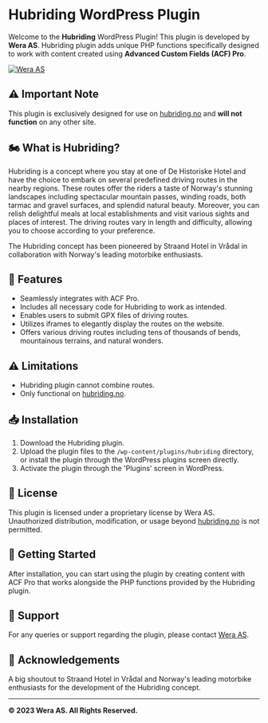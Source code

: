 # Hubriding WordPress Plugin
Welcome to the **Hubriding** WordPress Plugin! This plugin is developed by **Wera AS**. Hubriding plugin adds unique PHP functions specifically designed to work with content created using **Advanced Custom Fields (ACF) Pro**.

[![Wera AS](https://wera.no/logo.png)](https://wera.no/)

## ⚠️ Important Note
This plugin is exclusively designed for use on [hubriding.no](https://hubriding.no) and **will not function** on any other site.

## 🏍 What is Hubriding?

Hubriding is a concept where you stay at one of De Historiske Hotel and have the choice to embark on several predefined driving routes in the nearby regions. These routes offer the riders a taste of Norway's stunning landscapes including spectacular mountain passes, winding roads, both tarmac and gravel surfaces, and splendid natural beauty. Moreover, you can relish delightful meals at local establishments and visit various sights and places of interest. The driving routes vary in length and difficulty, allowing you to choose according to your preference.

The Hubriding concept has been pioneered by Straand Hotel in Vrådal in collaboration with Norway's leading motorbike enthusiasts.

## 📌 Features
- Seamlessly integrates with ACF Pro.
- Includes all necessary code for Hubriding to work as intended.
- Enables users to submit GPX files of driving routes.
- Utilizes iframes to elegantly display the routes on the website.
- Offers various driving routes including tens of thousands of bends, mountainous terrains, and natural wonders.

## ⚠️ Limitations
- Hubriding plugin cannot combine routes.
- Only functional on [hubriding.no](https://hubriding.no).

## 📥 Installation

1. Download the Hubriding plugin.
2. Upload the plugin files to the `/wp-content/plugins/hubriding` directory, or install the plugin through the WordPress plugins screen directly.
3. Activate the plugin through the 'Plugins' screen in WordPress.

## 📄 License

This plugin is licensed under a proprietary license by Wera AS. Unauthorized distribution, modification, or usage beyond [hubriding.no](https://hubriding.no) is not permitted.

## 🚀 Getting Started

After installation, you can start using the plugin by creating content with ACF Pro that works alongside the PHP functions provided by the Hubriding plugin.

## 🤝 Support

For any queries or support regarding the plugin, please contact [Wera AS](https://wera.no/contact).

## 📣 Acknowledgements

A big shoutout to Straand Hotel in Vrådal and Norway's leading motorbike enthusiasts for the development of the Hubriding concept.

---

**© 2023 Wera AS. All Rights Reserved.**
